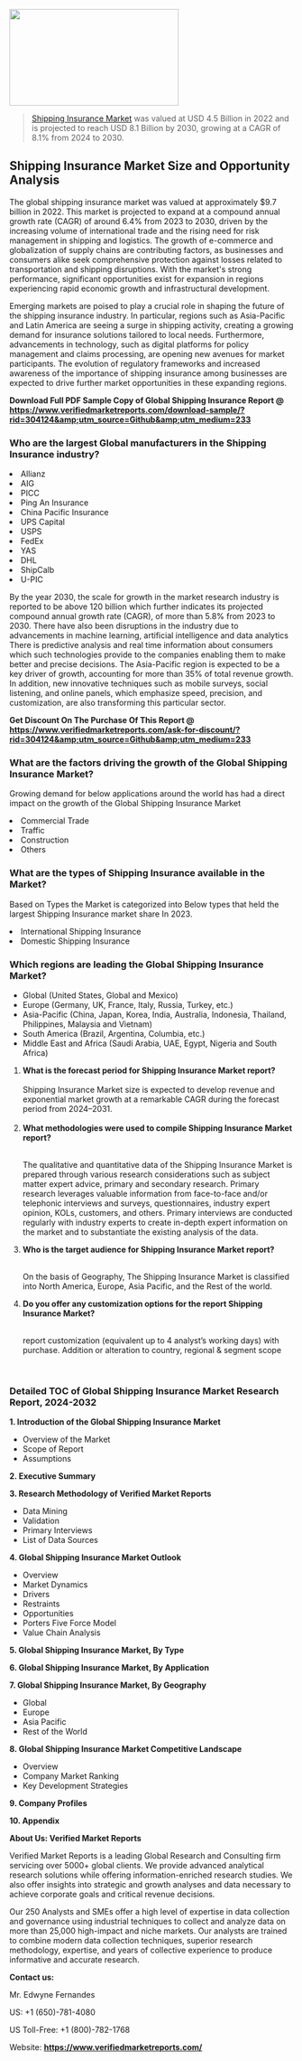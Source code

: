 <img src="https://ffe5etoiles.com/wp-content/uploads/2024/12/MST1-300x171.png" alt="" width="300" height="171" class="alignnone size-medium wp-image-20088" /><blockquote><p><p><a href="https://www.verifiedmarketreports.com/download-sample/?rid=304124&utm_source=Github&utm_medium=233" target="_blank">Shipping Insurance Market</a> was valued at USD 4.5 Billion in 2022 and is projected to reach USD 8.1 Billion by 2030, growing at a CAGR of 8.1% from 2024 to 2030.</p></blockquote><p><h2>Shipping Insurance Market Size and Opportunity Analysis</h2> <p>The global shipping insurance market was valued at approximately $9.7 billion in 2022. This market is projected to expand at a compound annual growth rate (CAGR) of around 6.4% from 2023 to 2030, driven by the increasing volume of international trade and the rising need for risk management in shipping and logistics. The growth of e-commerce and globalization of supply chains are contributing factors, as businesses and consumers alike seek comprehensive protection against losses related to transportation and shipping disruptions. With the market's strong performance, significant opportunities exist for expansion in regions experiencing rapid economic growth and infrastructural development.</p> <p>Emerging markets are poised to play a crucial role in shaping the future of the shipping insurance industry. In particular, regions such as Asia-Pacific and Latin America are seeing a surge in shipping activity, creating a growing demand for insurance solutions tailored to local needs. Furthermore, advancements in technology, such as digital platforms for policy management and claims processing, are opening new avenues for market participants. The evolution of regulatory frameworks and increased awareness of the importance of shipping insurance among businesses are expected to drive further market opportunities in these expanding regions.</p> </p><p class=""><strong>Download Full PDF Sample Copy of Global Shipping Insurance Report @ <a href="https://www.verifiedmarketreports.com/download-sample/?rid=304124&amp;utm_source=Github&amp;utm_medium=233" target="_blank">https://www.verifiedmarketreports.com/download-sample/?rid=304124&amp;utm_source=Github&amp;utm_medium=233</a></strong></p><h3 id="" class="">Who are the largest Global manufacturers in the Shipping Insurance industry?</h3><p><li>Allianz</li><li> AIG</li><li> PICC</li><li> Ping An Insurance</li><li> China Pacific Insurance</li><li> UPS Capital</li><li> USPS</li><li> FedEx</li><li> YAS</li><li> DHL</li><li> ShipCalb</li><li> U-PIC</li></p><div class=""><div class="" dir="" data-message-author-role="" data-message-id="" data-message-model-slug=""><div class=""><div class=""><div class=""><div class="" dir="" data-message-author-role="" data-message-id="" data-message-model-slug=""><div class=""><div class=""><p>By the year 2030, the scale for growth in the market research industry is reported to be above 120 billion which further indicates its projected compound annual growth rate (CAGR), of more than 5.8% from 2023 to 2030. There have also been disruptions in the industry due to advancements in machine learning, artificial intelligence and data analytics There is predictive analysis and real time information about consumers which such technologies provide to the companies enabling them to make better and precise decisions. The Asia-Pacific region is expected to be a key driver of growth, accounting for more than 35% of total revenue growth. In addition, new innovative techniques such as mobile surveys, social listening, and online panels, which emphasize speed, precision, and customization, are also transforming this particular sector.</p><p><strong>Get Discount On The Purchase Of This Report @&nbsp; <a href="https://www.verifiedmarketreports.com/ask-for-discount/?rid=304124&amp;utm_source=Github&amp;utm_medium=233" target="_blank">https://www.verifiedmarketreports.com/ask-for-discount/?rid=304124&amp;utm_source=Github&amp;utm_medium=233</a></strong></p></div></div></div></div></div></div></div></div><h3 id="" class="">What are the factors driving the growth of the Global Shipping Insurance Market?</h3><p id="" class="">Growing demand for below applications around the world has had a direct impact on the growth of the Global Shipping Insurance Market</p><p id="" class=""><li>Commercial Trade</li><li> Traffic</li><li> Construction</li><li> Others</li></p><h3 id="" class="">What are the types of Shipping Insurance available in the Market?</h3><p id="" class="">Based on Types the Market is categorized into Below types that held the largest Shipping Insurance market share In 2023.</p><p id="" class=""><li>International Shipping Insurance</li><li> Domestic Shipping Insurance</li></p><h3 id="" class="">Which regions are leading the Global Shipping Insurance Market?</h3><ul><li>Global (United States, Global and Mexico)</li><li>Europe (Germany, UK, France, Italy, Russia, Turkey, etc.)</li><li>Asia-Pacific (China, Japan, Korea, India, Australia, Indonesia, Thailand, Philippines, Malaysia and Vietnam)</li><li>South America (Brazil, Argentina, Columbia, etc.)</li><li>Middle East and Africa (Saudi Arabia, UAE, Egypt, Nigeria and South Africa)</li></ul><p><ol><li><strong>What is the forecast period for Shipping Insurance Market report?<br /></strong><br /><span data-sheets-root="1" data-sheets-value="{&quot;1&quot;:2,&quot;2&quot;:&quot;XXXX size is expected to develop revenue and exponential market growth at a remarkable CAGR during the forecast period from 2024&ndash;2030.&quot;}" data-sheets-userformat="{&quot;2&quot;:12674,&quot;4&quot;:{&quot;1&quot;:2,&quot;2&quot;:16776960},&quot;10&quot;:2,&quot;11&quot;:0,&quot;15&quot;:&quot;Arial&quot;,&quot;16&quot;:12}">Shipping Insurance Market size is expected to develop revenue and exponential market growth at a remarkable CAGR during the forecast period from 2024&ndash;2031.</span><br /><br /></li><li><strong>What methodologies were used to compile Shipping Insurance Market report?<br /><br /></strong><p>The qualitative and quantitative data of the&nbsp;Shipping Insurance Market is prepared through various research considerations such as subject matter expert advice, primary and secondary research. Primary research leverages valuable information from face-to-face and/or telephonic interviews and surveys, questionnaires, industry expert opinion, KOLs, customers, and others. Primary interviews are conducted regularly with industry experts to create in-depth expert information on the market and to substantiate the existing analysis of the data.&nbsp;</p></li><li><strong>Who is the target audience for Shipping Insurance Market report?<br /><br /></strong><p>On the basis of Geography, The&nbsp;Shipping Insurance Market is classified into North America, Europe, Asia Pacific, and the Rest of the world.</p></li><li><strong>Do you offer any customization options for the report Shipping Insurance Market?<br /><br /></strong><p>report customization (equivalent up to 4 analyst&rsquo;s working days) with purchase. Addition or alteration to country, regional &amp; segment scope</p><p>&nbsp;</p></li></ol></p><h3 id="" class="">Detailed TOC of Global Shipping Insurance Market Research Report, 2024-2032</h3><p id="" class=""><strong>1. Introduction of the Global Shipping Insurance Market</strong></p><ul><li>Overview of the Market</li><li>Scope of Report</li><li>Assumptions</li></ul><p id="" class=""><strong>2. Executive Summary</strong></p><p id="" class=""><strong>3. Research Methodology of&nbsp;Verified Market Reports</strong></p><ul><li>Data Mining</li><li>Validation</li><li>Primary Interviews</li><li>List of Data Sources</li></ul><p id="" class=""><strong>4. Global Shipping Insurance Market Outlook</strong></p><ul><li>Overview</li><li>Market Dynamics</li><li>Drivers</li><li>Restraints</li><li>Opportunities</li><li>Porters Five Force Model</li><li>Value Chain Analysis</li></ul><p id="" class=""><strong>5. Global Shipping Insurance Market, By&nbsp;Type</strong></p><p id="" class=""><strong>6. Global Shipping Insurance Market, By Application</strong></p><p id="" class=""><strong>7. Global Shipping Insurance Market, By Geography</strong></p><ul><li>Global</li><li>Europe</li><li>Asia Pacific</li><li>Rest of the World</li></ul><p id="" class=""><strong>8. Global Shipping Insurance Market Competitive Landscape</strong></p><ul><li>Overview</li><li>Company Market Ranking</li><li>Key Development Strategies</li></ul><p id="" class=""><strong>9. Company Profiles</strong></p><p id="" class=""><strong>10. Appendix</strong></p><p id="" class=""><strong>About Us: Verified Market Reports</strong></p><p id="" class="">Verified Market Reports is a leading Global Research and Consulting firm servicing over 5000+ global clients. We provide advanced analytical research solutions while offering information-enriched research studies. We also offer insights into strategic and growth analyses and data necessary to achieve corporate goals and critical revenue decisions.</p><p id="" class="">Our 250 Analysts and SMEs offer a high level of expertise in data collection and governance using industrial techniques to collect and analyze data on more than 25,000 high-impact and niche markets. Our analysts are trained to combine modern data collection techniques, superior research methodology, expertise, and years of collective experience to produce informative and accurate research.</p><p id="" class=""><strong>Contact us:</strong></p><p id="" class="">Mr. Edwyne Fernandes</p><p id="" class="">US: +1 (650)-781-4080</p><p id="" class="">US Toll-Free: +1 (800)-782-1768</p><p id="" class="">Website: <a target="" data-test-app-aware-link=""><strong>https://www.verifiedmarketreports.com/</strong></a></p>
